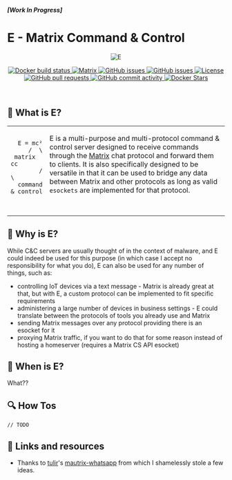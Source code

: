 ***[Work In Progress]***
# E - Matrix Command & Control
<p align="center">
  <img alt="E" src="https://user-images.githubusercontent.com/37966924/98878631-588ac980-247b-11eb-897c-7c7e2c8ad1ad.png" />
</p>
<p align="center">
  <a href="https://github.com/TR-SLimey/E/actions?query=workflow%3ADockerBuild">
    <img alt="Docker build status" src="https://github.com/TR-SLimey/E/workflows/DockerBuild/badge.svg" />
  </a>
  <a href="https://matrix.to/#/#e:an-atom-in.space">
    <img alt="Matrix" src="https://img.shields.io/matrix/e:an-atom-in.space?server_fqdn=matrix-client.matrix.org" />
  </a>
  <a href="https://github.com/TR-SLimey/E/issues">
    <img alt="GitHub issues" src="https://img.shields.io/github/issues-raw/TR-SLimey/E" />
  </a>
  <a href="https://github.com/TR-SLimey/E/issues">
    <img alt="GitHub issues" src="https://img.shields.io/github/issues-closed-raw/TR-SLimey/E" />
  </a>
  <a href="https://github.com/TR-SLimey/E/blob/master/LICENSE">
    <img alt="License" src="https://img.shields.io/github/license/TR-SLimey/E?color=%233c3" />
  </a>
  <a href="https://github.com/TR-SLimey/E/pulls">
    <img alt="GitHub pull requests" src="https://img.shields.io/github/issues-pr-raw/TR-SLimey/E" />
  </a>
  <a href="https://github.com/TR-SLimey/E/commits">
    <img alt="GitHub commit activity" src="https://img.shields.io/github/commit-activity/m/TR-SLimey/E?color=%233d3" />
  </a>
  <a href="https://hub.docker.com/repository/docker/trslimey/e_mc2">
    <img alt="Docker Stars" src="https://img.shields.io/docker/stars/trslimey/e_mc2" />
  </a>
</p>
<br/>


## 🤨 What is E?
<table border="0px">
  <tr>
    <td valign="top">
      <pre>
        <code>
  E = mc²
     /  \
 matrix  cc
        /  \
  command & control
        </code>
      </pre>
    </td>
    <td valign="top">
      <p>
        E is a multi-purpose and multi-protocol command & control server designed to receive commands through the <a href="https://matrix.org">Matrix</a> chat protocol and forward them to clients. It is also specifically designed to be versatile in that it can be used to bridge any data between Matrix and other protocols as long as valid <code>esockets</code> are implemented for that protocol.
    </td>
  </tr>
</table>


## 🤔 Why is E?
While C&C servers are usually thought of in the context of malware, and E could indeed be used for this purpose (in which case I accept no responsibility for what you do), E can also be used for any number of things, such as:
- controlling IoT devices via a text message - Matrix is already great at that, but with E, a custom protocol can be implemented to fit specific requirements
- administering a large number of devices in business settings - E could translate between the protocols of tools you already use and Matrix 
- sending Matrix messages over any protocol providing there is an esocket for it
- proxying Matrix traffic, if you want to do that for some reason instead of hosting a homeserver (requires a Matrix CS API esocket)


## 📅 When is E?
What??


## 🔍 How Tos
```
// TODO
```


## 🔗 Links and resources
- Thanks to [tulir](https://github.com/tulir)'s [mautrix-whatsapp](https://github.com/tulir/mautrix-whatsapp) from which I shamelessly stole a few ideas.
